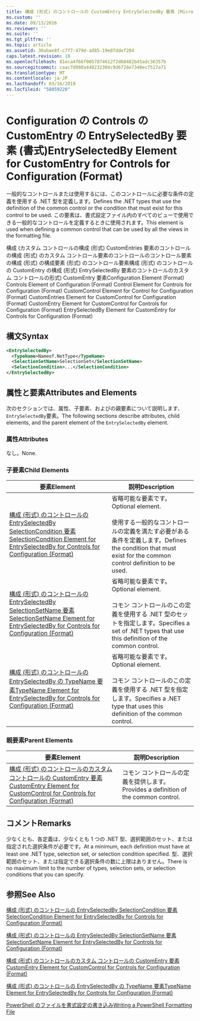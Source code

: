 ```yaml
---
title: 構成 (形式) のコントロールの CustomEntry EntrySelectedBy 要素 |Microsoft Docs
ms.custom: ''
ms.date: 09/13/2016
ms.reviewer: ''
ms.suite: ''
ms.tgt_pltfrm: ''
ms.topic: article
ms.assetid: 30abae8f-c7f7-479d-ad85-19e07ddef204
caps.latest.revision: 10
ms.openlocfilehash: 81eca4f66f0057074612f2d60482b45adc36357b
ms.sourcegitcommit: caac7d098a448232304c9d6728e7340ec7517a71
ms.translationtype: MT
ms.contentlocale: ja-JP
ms.lasthandoff: 03/16/2019
ms.locfileid: "58059220"
---
```

# <a name="entryselectedby-element-for-customentry-for-controls-for-configuration-format"></a><span data-ttu-id="99f6a-102">Configuration の Controls の CustomEntry の EntrySelectedBy 要素 (書式)</span><span class="sxs-lookup"><span data-stu-id="99f6a-102">EntrySelectedBy Element for CustomEntry for Controls for Configuration (Format)</span></span>

<span data-ttu-id="99f6a-103">一般的なコントロールまたは使用するには、このコントロールに必要な条件の定義を使用する .NET 型を定義します。</span><span class="sxs-lookup"><span data-stu-id="99f6a-103">Defines the .NET types that use the definition of the common control or the condition that must exist for this control to be used.</span></span> <span data-ttu-id="99f6a-104">この要素は、書式設定ファイル内のすべてのビューで使用できる一般的なコントロールを定義するときに使用されます。</span><span class="sxs-lookup"><span data-stu-id="99f6a-104">This element is used when defining a common control that can be used by all the views in the formatting file.</span></span>

<span data-ttu-id="99f6a-105">構成 (カスタム コントロールの構成 (形式) CustomEntries 要素のコントロールの構成 (形式) のカスタム コントロール要素のコントロールのコントロール要素の構成 (形式) の構成要素 (形式) のコントロール要素構成 (形式) のコントロールの CustomEntry の構成 (形式) EntrySelectedBy 要素のコントロールのカスタム コントロールの形式) CustomEntry 要素</span><span class="sxs-lookup"><span data-stu-id="99f6a-105">Configuration Element (Format) Controls Element of Configuration (Format) Control Element for Controls for Configuration (Format) CustomControl Element for Control for Configuration (Format) CustomEntries Element for CustomControl for Configuration (Format) CustomEntry Element for CustomControl for Controls for Configuration (Format) EntrySelectedBy Element for CustomEntry for Controls for Configuration (Format)</span></span>

## <a name="syntax"></a><span data-ttu-id="99f6a-106">構文</span><span class="sxs-lookup"><span data-stu-id="99f6a-106">Syntax</span></span>

```xml
<EntrySelectedBy>
  <TypeName>Nameof.NetType</TypeName>
  <SelectionSetName>SelectionSet</SelectionSetName>
  <SelectionCondition>...</SelectionCondition>
</EntrySelectedBy>
```

## <a name="attributes-and-elements"></a><span data-ttu-id="99f6a-107">属性と要素</span><span class="sxs-lookup"><span data-stu-id="99f6a-107">Attributes and Elements</span></span>

<span data-ttu-id="99f6a-108">次のセクションでは、属性、子要素、およびの親要素について説明します、`EntrySelectedBy`要素。</span><span class="sxs-lookup"><span data-stu-id="99f6a-108">The following sections describe attributes, child elements, and the parent element of the `EntrySelectedBy` element.</span></span>

### <a name="attributes"></a><span data-ttu-id="99f6a-109">属性</span><span class="sxs-lookup"><span data-stu-id="99f6a-109">Attributes</span></span>

<span data-ttu-id="99f6a-110">なし。</span><span class="sxs-lookup"><span data-stu-id="99f6a-110">None.</span></span>

### <a name="child-elements"></a><span data-ttu-id="99f6a-111">子要素</span><span class="sxs-lookup"><span data-stu-id="99f6a-111">Child Elements</span></span>

|<span data-ttu-id="99f6a-112">要素</span><span class="sxs-lookup"><span data-stu-id="99f6a-112">Element</span></span>|<span data-ttu-id="99f6a-113">説明</span><span class="sxs-lookup"><span data-stu-id="99f6a-113">Description</span></span>|
|-------------|-----------------|
|[<span data-ttu-id="99f6a-114">構成 (形式) のコントロールの EntrySelectedBy SelectionCondition 要素</span><span class="sxs-lookup"><span data-stu-id="99f6a-114">SelectionCondition Element for EntrySelectedBy for Controls for Configuration (Format)</span></span>](./selectioncondition-element-for-entryselectedby-for-controls-for-configuration-format.md)|<span data-ttu-id="99f6a-115">省略可能な要素です。</span><span class="sxs-lookup"><span data-stu-id="99f6a-115">Optional element.</span></span><br /><br /> <span data-ttu-id="99f6a-116">使用する一般的なコントロールの定義を満たす必要がある条件を定義します。</span><span class="sxs-lookup"><span data-stu-id="99f6a-116">Defines the condition that must exist for the common control definition to be used.</span></span>|
|[<span data-ttu-id="99f6a-117">構成 (形式) のコントロールの EntrySelectedBy SelectionSetName 要素</span><span class="sxs-lookup"><span data-stu-id="99f6a-117">SelectionSetName Element for EntrySelectedBy for Controls for Configuration (Format)</span></span>](./selectionsetname-element-for-selectioncondition-for-controls-for-configuration-format.md)|<span data-ttu-id="99f6a-118">省略可能な要素です。</span><span class="sxs-lookup"><span data-stu-id="99f6a-118">Optional element.</span></span><br /><br /> <span data-ttu-id="99f6a-119">コモン コントロールのこの定義を使用する .NET 型のセットを指定します。</span><span class="sxs-lookup"><span data-stu-id="99f6a-119">Specifies a set of .NET types that use this definition of the common control.</span></span>|
|[<span data-ttu-id="99f6a-120">構成 (形式) のコントロールの EntrySelectedBy の TypeName 要素</span><span class="sxs-lookup"><span data-stu-id="99f6a-120">TypeName Element for EntrySelectedBy for Controls for Configuration (Format)</span></span>](./typename-element-for-entryselectedby-for-controls-for-configuration-format.md)|<span data-ttu-id="99f6a-121">省略可能な要素です。</span><span class="sxs-lookup"><span data-stu-id="99f6a-121">Optional element.</span></span><br /><br /> <span data-ttu-id="99f6a-122">コモン コントロールのこの定義を使用する .NET 型を指定します。</span><span class="sxs-lookup"><span data-stu-id="99f6a-122">Specifies a .NET type that uses this definition of the common control.</span></span>|

### <a name="parent-elements"></a><span data-ttu-id="99f6a-123">親要素</span><span class="sxs-lookup"><span data-stu-id="99f6a-123">Parent Elements</span></span>

|<span data-ttu-id="99f6a-124">要素</span><span class="sxs-lookup"><span data-stu-id="99f6a-124">Element</span></span>|<span data-ttu-id="99f6a-125">説明</span><span class="sxs-lookup"><span data-stu-id="99f6a-125">Description</span></span>|
|-------------|-----------------|
|[<span data-ttu-id="99f6a-126">構成 (形式) のコントロールのカスタム コントロールの CustomEntry 要素</span><span class="sxs-lookup"><span data-stu-id="99f6a-126">CustomEntry Element for CustomControl for Controls for Configuration (Format)</span></span>](./customentry-element-for-customcontrol-for-controls-for-configuration-format.md)|<span data-ttu-id="99f6a-127">コモン コントロールの定義を提供します。</span><span class="sxs-lookup"><span data-stu-id="99f6a-127">Provides a definition of the common control.</span></span>|

## <a name="remarks"></a><span data-ttu-id="99f6a-128">コメント</span><span class="sxs-lookup"><span data-stu-id="99f6a-128">Remarks</span></span>

<span data-ttu-id="99f6a-129">少なくとも、各定義は、少なくとも 1 つの .NET 型、選択範囲のセット、または指定された選択条件が必要です。</span><span class="sxs-lookup"><span data-stu-id="99f6a-129">At a minimum, each definition must have at least one .NET type, selection set, or selection condition specified.</span></span> <span data-ttu-id="99f6a-130">型、選択範囲のセット、または指定できる選択条件の数に上限はありません。</span><span class="sxs-lookup"><span data-stu-id="99f6a-130">There is no maximum limit to the number of types, selection sets, or selection conditions that you can specify.</span></span>

## <a name="see-also"></a><span data-ttu-id="99f6a-131">参照</span><span class="sxs-lookup"><span data-stu-id="99f6a-131">See Also</span></span>

[<span data-ttu-id="99f6a-132">構成 (形式) のコントロールの EntrySelectedBy SelectionCondition 要素</span><span class="sxs-lookup"><span data-stu-id="99f6a-132">SelectionCondition Element for EntrySelectedBy for Controls for Configuration (Format)</span></span>](./selectioncondition-element-for-entryselectedby-for-controls-for-configuration-format.md)

[<span data-ttu-id="99f6a-133">構成 (形式) のコントロールの EntrySelectedBy SelectionSetName 要素</span><span class="sxs-lookup"><span data-stu-id="99f6a-133">SelectionSetName Element for EntrySelectedBy for Controls for Configuration (Format)</span></span>](./selectionsetname-element-for-selectioncondition-for-controls-for-configuration-format.md)

[<span data-ttu-id="99f6a-134">構成 (形式) のコントロールのカスタム コントロールの CustomEntry 要素</span><span class="sxs-lookup"><span data-stu-id="99f6a-134">CustomEntry Element for CustomControl for Controls for Configuration (Format)</span></span>](./customentry-element-for-customcontrol-for-controls-for-configuration-format.md)

[<span data-ttu-id="99f6a-135">構成 (形式) のコントロールの EntrySelectedBy の TypeName 要素</span><span class="sxs-lookup"><span data-stu-id="99f6a-135">TypeName Element for EntrySelectedBy for Controls for Configuration (Format)</span></span>](./typename-element-for-selectioncondition-for-controls-for-configuration-format.md)

[<span data-ttu-id="99f6a-136">PowerShell のファイルを書式設定の書き込み</span><span class="sxs-lookup"><span data-stu-id="99f6a-136">Writing a PowerShell Formatting File</span></span>](./writing-a-powershell-formatting-file.md)
